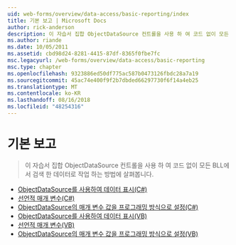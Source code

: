 ```yaml
---
uid: web-forms/overview/data-access/basic-reporting/index
title: 기본 보고 | Microsoft Docs
author: rick-anderson
description: 이 자습서 집합 ObjectDataSource 컨트롤을 사용 하 여 코드 없이 모든 BLL에서 검색 한 데이터로 작업 하는 방법에 살펴봅니다.
ms.author: riande
ms.date: 10/05/2011
ms.assetid: cbd98d24-8281-4415-87df-8365f0fbe7fc
msc.legacyurl: /web-forms/overview/data-access/basic-reporting
msc.type: chapter
ms.openlocfilehash: 9323886ed50df775ac587b0473126fbdc28a7a19
ms.sourcegitcommit: 45ac74e400f9f2b7dbded66297730f6f14a4eb25
ms.translationtype: MT
ms.contentlocale: ko-KR
ms.lasthandoff: 08/16/2018
ms.locfileid: "48254316"
---
```

<a name="basic-reporting"></a>기본 보고
====================
> 이 자습서 집합 ObjectDataSource 컨트롤을 사용 하 여 코드 없이 모든 BLL에서 검색 한 데이터로 작업 하는 방법에 살펴봅니다.


- [ObjectDataSource를 사용하여 데이터 표시(C#)](displaying-data-with-the-objectdatasource-cs.md)
- [선언적 매개 변수(C#)](declarative-parameters-cs.md)
- [ObjectDataSource의 매개 변수 값을 프로그래밍 방식으로 설정(C#)](programmatically-setting-the-objectdatasource-s-parameter-values-cs.md)
- [ObjectDataSource를 사용하여 데이터 표시(VB)](displaying-data-with-the-objectdatasource-vb.md)
- [선언적 매개 변수(VB)](declarative-parameters-vb.md)
- [ObjectDataSource의 매개 변수 값을 프로그래밍 방식으로 설정(VB)](programmatically-setting-the-objectdatasource-s-parameter-values-vb.md)
